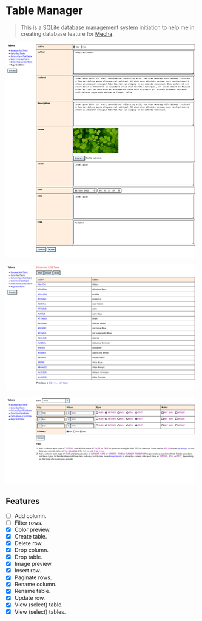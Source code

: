 Table Manager
=============

> This is a SQLite database management system initiation to help me in creating database feature for [Mecha](https://github.com/mecha-cms).

![1](1.png)

![2](2.png)

![3](3.png)

Features
--------

 - [ ] Add column.
 - [ ] Filter rows.
 - [x] Color preview.
 - [x] Create table.
 - [x] Delete row.
 - [x] Drop column.
 - [x] Drop table.
 - [x] Image preview.
 - [x] Insert row.
 - [x] Paginate rows.
 - [x] Rename column.
 - [x] Rename table.
 - [x] Update row.
 - [x] View (select) table.
 - [x] View (select) tables.